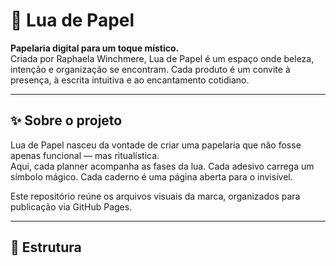 # 🌙 Lua de Papel

**Papelaria digital para um toque místico.**  
Criada por Raphaela Winchmere, Lua de Papel é um espaço onde beleza, intenção e organização se encontram. Cada produto é um convite à presença, à escrita intuitiva e ao encantamento cotidiano.

---

## ✨ Sobre o projeto

Lua de Papel nasceu da vontade de criar uma papelaria que não fosse apenas funcional — mas ritualística.  
Aqui, cada planner acompanha as fases da lua. Cada adesivo carrega um símbolo mágico. Cada caderno é uma página aberta para o invisível.

Este repositório reúne os arquivos visuais da marca, organizados para publicação via GitHub Pages.

---

## 📁 Estrutura

